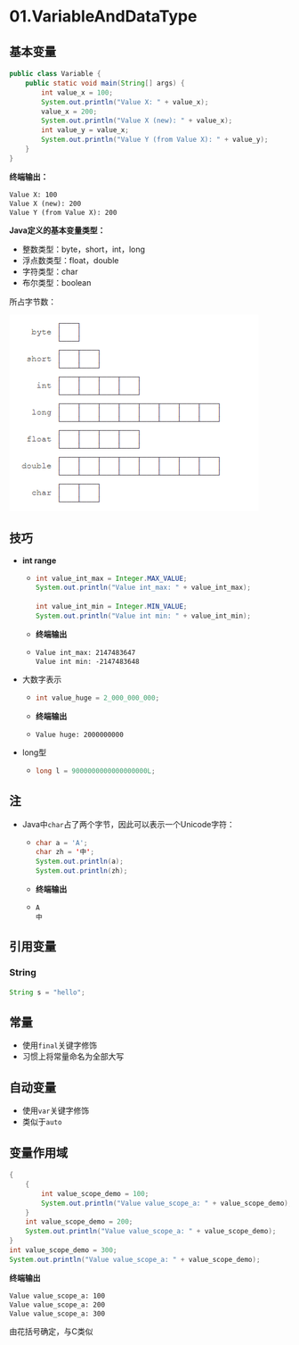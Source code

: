 # 01.VariableAndDataType

## 基本变量

```java
public class Variable {
    public static void main(String[] args) {
        int value_x = 100;
        System.out.println("Value X: " + value_x);
        value_x = 200;
        System.out.println("Value X (new): " + value_x);
        int value_y = value_x;
        System.out.println("Value Y (from Value X): " + value_y);
    }
}
```

**终端输出：**

```
Value X: 100
Value X (new): 200
Value Y (from Value X): 200
```

**Java定义的基本变量类型：**

- 整数类型：byte，short，int，long
- 浮点数类型：float，double
- 字符类型：char
- 布尔类型：boolean

所占字节数：

![](assert\md\image-20210301213550590.png)

## 技巧

- **int range**

  - ```java
    int value_int_max = Integer.MAX_VALUE;
    System.out.println("Value int_max: " + value_int_max);
    
    int value_int_min = Integer.MIN_VALUE;
    System.out.println("Value int min: " + value_int_min);
    ```

  - **终端输出**

  - ```
    Value int_max: 2147483647
    Value int min: -2147483648
    ```

- 大数字表示

  - ```java
    int value_huge = 2_000_000_000;
    ```

  - **终端输出**

  - ```
    Value huge: 2000000000
    ```

- long型

  - ```java
    long l = 9000000000000000000L;
    ```

## 注

* Java中`char`占了两个字节，因此可以表示一个Unicode字符：

  * ```java
    char a = 'A';
    char zh = '中';
    System.out.println(a);
    System.out.println(zh);
    ```

  * **终端输出**

  * ```
    A
    中
    ```

## 引用变量

### String

```java
String s = "hello";
```

## 常量

- 使用`final`关键字修饰
- 习惯上将常量命名为全部大写

## 自动变量

- 使用`var`关键字修饰
- 类似于`auto`

## 变量作用域

```java
{
    {
        int value_scope_demo = 100;
        System.out.println("Value value_scope_a: " + value_scope_demo);
    }
    int value_scope_demo = 200;
    System.out.println("Value value_scope_a: " + value_scope_demo);
}
int value_scope_demo = 300;
System.out.println("Value value_scope_a: " + value_scope_demo);
```

**终端输出**

```
Value value_scope_a: 100
Value value_scope_a: 200
Value value_scope_a: 300
```

由花括号确定，与C类似